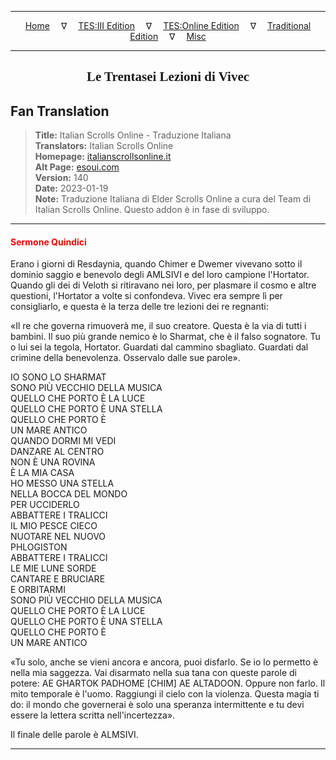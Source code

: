 
---

<!-- Jekyll Page Links -->

<center>
<a href="../../../../../index.html">Home</a>
&emsp;&nabla;&emsp;
<a href="../../../../index-tes3.html">TES:III Edition</a>
&emsp;&nabla;&emsp;
<a href="../../../../index-teso.html">TES:Online Edition</a>
&emsp;&nabla;&emsp;
<a href="../../../../index-traditional.html">Traditional Edition</a>
&emsp;&nabla;&emsp;
<a href="../../../../index-misc.html">Misc</a>
</center>

<!-- Markdown Body Below: -->

---

<center>
<h2><span style="font-family:Georgia">Le Trentasei Lezioni di Vivec</span></h2>
</center>

## Fan Translation

> __Title:__ Italian Scrolls Online - Traduzione Italiana\
> __Translators:__ Italian Scrolls Online\
> __Homepage:__ [italianscrollsonline.it][1]\
> __Alt Page:__ [esoui.com][2]\
> __Version:__ 140\
> __Date:__ 2023-01-19\
> __Note:__ Traduzione Italiana di Elder Scrolls Online a cura del Team di Italian Scrolls Online. Questo addon è in fase di sviluppo.

[1]: http://italianscrollsonline.it/
[2]: https://www.esoui.com/downloads/info2854-ItalianScrollsOnline-TraduzioneItaliana.html

---

#### <span style="color:red">Sermone Quindici</span>

Erano i giorni di Resdaynia, quando Chimer e Dwemer vivevano sotto il dominio saggio e benevolo degli AMLSIVI e del loro campione l'Hortator. Quando gli dei di Veloth si ritiravano nei loro, per plasmare il cosmo e altre questioni, l'Hortator a volte si confondeva. Vivec era sempre lì per consigliarlo, e questa è la terza delle tre lezioni dei re regnanti:

«Il re che governa rimuoverà me, il suo creatore. Questa è la via di tutti i bambini. Il suo più grande nemico è lo Sharmat, che è il falso sognatore. Tu o lui sei la tegola, Hortator. Guardati dal cammino sbagliato. Guardati dal crimine della benevolenza. Osservalo dalle sue parole».

IO SONO LO SHARMAT\
SONO PIÙ VECCHIO DELLA MUSICA\
QUELLO CHE PORTO È LA LUCE\
QUELLO CHE PORTO È UNA STELLA\
QUELLO CHE PORTO È\
UN MARE ANTICO\
QUANDO DORMI MI VEDI\
DANZARE AL CENTRO\
NON È UNA ROVINA\
È LA MIA CASA\
HO MESSO UNA STELLA\
NELLA BOCCA DEL MONDO\
PER UCCIDERLO\
ABBATTERE I TRALICCI\
IL MIO PESCE CIECO\
NUOTARE NEL NUOVO\
PHLOGISTON\
ABBATTERE I TRALICCI\
LE MIE LUNE SORDE\
CANTARE E BRUCIARE\
E ORBITARMI\
SONO PIÙ VECCHIO DELLA MUSICA\
QUELLO CHE PORTO È LA LUCE\
QUELLO CHE PORTO È UNA STELLA\
QUELLO CHE PORTO È\
UN MARE ANTICO

«Tu solo, anche se vieni ancora e ancora, puoi disfarlo. Se io lo permetto è nella mia saggezza. Vai disarmato nella sua tana con queste parole di potere: AE GHARTOK PADHOME \[CHIM\] AE ALTADOON. Oppure non farlo. Il mito temporale è l'uomo. Raggiungi il cielo con la violenza. Questa magia ti do: il mondo che governerai è solo una speranza intermittente e tu devi essere la lettera scritta nell'incertezza».

Il finale delle parole è ALMSIVI.

---
